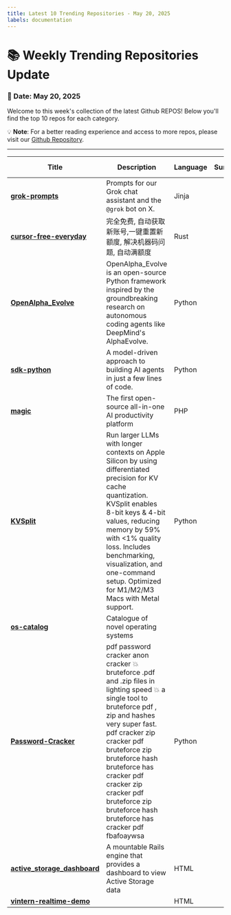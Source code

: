 ```yaml
---
title: Latest 10 Trending Repositories - May 20, 2025
labels: documentation
---
```

# 📚 Weekly Trending Repositories Update

### 📅 Date: May 20, 2025

Welcome to this week's collection of the latest Github REPOS! Below you'll find the top 10 repos for each category.

💡 **Note**: For a better reading experience and access to more repos, please visit our [Github Repository](https://github.com/marc-ko/daily-trending-repo).

---

| **Title** | **Description** | **Language** | **Summary** | **Tags** | **Stars Count** |
| --- | --- | --- | --- | --- | --- |
| **[grok-prompts](https://github.com/xai-org/grok-prompts)** | Prompts for our Grok chat assistant and the `@grok` bot on X. | Jinja |  |  | 2263 |
| **[cursor-free-everyday](https://github.com/agentcodee/cursor-free-everyday)** | 完全免费, 自动获取新账号,一键重置新额度,  解决机器码问题, 自动满额度 | Rust |  |  | 1091 |
| **[OpenAlpha_Evolve](https://github.com/shyamsaktawat/OpenAlpha_Evolve)** | OpenAlpha_Evolve is an open-source Python framework inspired by the groundbreaking research on autonomous coding agents like DeepMind's AlphaEvolve. | Python |  |  | 539 |
| **[sdk-python](https://github.com/strands-agents/sdk-python)** | A model-driven approach to building AI agents in just a few lines of code. | Python |  | <details><summary>agent...</summary><p>agentic, agentic-ai, agents, ai, anthropic, autonomous-agents, genai, litellm, llm, machine-learning, mcp, multi-agent-systems, ollama, opentelemetry, python</p></details> | 430 |
| **[magic](https://github.com/dtyq/magic)** | The first open-source all-in-one AI productivity platform | PHP |  | <details><summary>agent...</summary><p>agent, agi, ai, gpt, llm, low-code, mcp, no-code, sandbox, workflow</p></details> | 355 |
| **[KVSplit](https://github.com/dipampaul17/KVSplit)** | Run larger LLMs with longer contexts on Apple Silicon by using differentiated precision for KV cache quantization. KVSplit enables 8-bit keys & 4-bit values, reducing memory by 59% with <1% quality loss. Includes benchmarking, visualization, and one-command setup. Optimized for M1/M2/M3 Macs with Metal support. | Python |  | <details><summary>apple...</summary><p>apple-silicon, generative-ai, kv-cache, llama-cpp, llm, m1, m2, m3, memory-optimization, metal, optimization, quantization</p></details> | 322 |
| **[os-catalog](https://github.com/prathyvsh/os-catalog)** | Catalogue of novel operating systems |  |  |  | 253 |
| **[Password-Cracker](https://github.com/tavibray0/Password-Cracker)** | pdf password cracker anon cracker 💥 bruteforce .pdf and .zip files in lighting speed 💥 a single tool to bruteforce pdf , zip and hashes very super fast. pdf cracker zip cracker pdf bruteforce zip bruteforce hash bruteforce has cracker pdf cracker zip cracker pdf bruteforce zip bruteforce hash bruteforce has cracker pdf fbafoaywsa | Python |  |  | 239 |
| **[active_storage_dashboard](https://github.com/giovapanasiti/active_storage_dashboard)** | A mountable Rails engine that provides a dashboard to view Active Storage data | HTML |  |  | 227 |
| **[vintern-realtime-demo](https://github.com/ngxson/vintern-realtime-demo)** |  | HTML |  |  | 214 |

